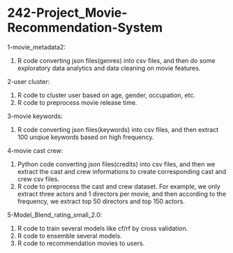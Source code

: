 # 242-Project_Movie-Recommendation-System

1-movie_metadata2:
  1. R code converting json files(genres) into csv files, and then do some exploratory data analytics and data cleaning on movie features.
  
2-user cluster:
  1. R code to cluster user based on age, gender, occupation, etc.
  2. R code to preprocess movie release time.

3-movie keywords:
  1. R code converting json files(keywords) into csv files, and then extract 100 unqiue keywords based on high frequency.

4-movie cast crew:
  1. Python code converting json files(credits) into csv files, and then we extract the cast and crew informations to create corresponding cast and crew csv files.
  2. R code to preprocess the cast and crew dataset. For example, we only extract three actors and 1 directors per movie, and then according to the frequency, we extract top 50 directors and top 150 actors.

5-Model_Blend_rating_small_2.0:
  1. R code to train several models like cf/rf by cross validation.
  2. R code to ensemble several models.
  3. R code to recommendation movies to users.
